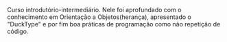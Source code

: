 Curso introdutório-intermediário. Nele foi aprofundado com o conhecimento em Orientação a Objetos(herança), apresentado o "DuckType" e por fim boa práticas de programação como não repetição de código.
